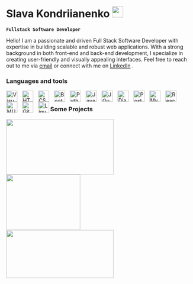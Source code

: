 # Slava Kondriianenko <img src="https://cdn-icons-png.flaticon.com/128/10061/10061906.png" width="30px">

**`Fullstack Software Developer`**

Hello! I am a passionate and driven Full Stack Software Developer with expertise in building scalable and robust web applications. With a strong background in both front-end and back-end development, I specialize in creating user-friendly and visually appealing interfaces.
Feel free to reach out to me via [email](mailto:vyacheslavkondriyanenko@gmail.com) or connect with me on [LinkedIn](https://www.linkedin.com/in/slava-kondriianenko/) .

### Languages and tools

<img align="left" alt="Visual Studio Code" width="30px" src="https://cdn.jsdelivr.net/gh/devicons/devicon/icons/vscode/vscode-original.svg" style="padding-right:10px;" />
<img align="left" alt="HTML5" width="30px" src="https://cdn.jsdelivr.net/gh/devicons/devicon/icons/html5/html5-original.svg" style="padding-right:10px;" />
<img align="left" alt="CSS3" width="30px" src="https://cdn.jsdelivr.net/gh/devicons/devicon/icons/css3/css3-original.svg" style="padding-right:10px;" />
<img align="left" alt="Bootstrap" width="30px" src="https://cdn.jsdelivr.net/gh/devicons/devicon/icons/bootstrap/bootstrap-original.svg" style="padding-right:10px;" />
<img align="left" alt="Python" width="30px" src="https://cdn.jsdelivr.net/gh/devicons/devicon/icons/python/python-original.svg" style="padding-right:10px;" />
<img align="left" alt="JavaScript" width="30px" src="https://cdn.jsdelivr.net/gh/devicons/devicon/icons/javascript/javascript-original.svg" style="padding-right:10px;" />
<img align="left" alt="JQuery" width="30px" src="https://cdn.jsdelivr.net/gh/devicons/devicon/icons/jquery/jquery-plain-wordmark.svg" style="padding-right:10px;" />
<img align="left" alt="Django" width="30px" src="https://cdn.jsdelivr.net/gh/devicons/devicon/icons/django/django-plain.svg" style="padding-right:10px;" />
<img align="left" alt="Postgre" width="30px" src="https://cdn.jsdelivr.net/gh/devicons/devicon/icons/postgresql/postgresql-original-wordmark.svg" style="padding-right:10px;" />
<img align="left" alt="Mysql" width="30px" src="https://cdn.jsdelivr.net/gh/devicons/devicon/icons/mysql/mysql-original-wordmark.svg" style="padding-right:10px;" />
<img align="left" alt="React" width="30px" src="https://cdn.jsdelivr.net/gh/devicons/devicon/icons/react/react-original.svg" style="padding-right:10px;"/>
<img align="left" alt="MUI" width="30px" src="https://cdn.jsdelivr.net/gh/devicons/devicon/icons/materialui/materialui-original.svg" style="padding-right:10px;"/>
<img align="left" alt="Git" width="30px" src="https://cdn.jsdelivr.net/gh/devicons/devicon/icons/git/git-original.svg" style="padding-right:10px;"/>
<img align="left" alt="Linux" width="30px" src="https://cdn.jsdelivr.net/gh/devicons/devicon/icons/linux/linux-original.svg" />

<br>

### Some Projects

[<img src="https://res.cloudinary.com/slava-cloud/image/upload/v1691496920/am-i-responsive-removebg-preview_xwquxl.png" width="290px" height="150px" style="padding-right:30px;">](https://the-vinyl-vault-89058fa1689b.herokuapp.com/)
[<img src="https://res.cloudinary.com/slava-cloud/image/upload/v1691496921/am-i-responsive-4project-removebg-preview_wg3fnl.png" width="200px" height="150px" style="padding-right:30px;">](https://ci-pp4.herokuapp.com/)
[<img src="https://res.cloudinary.com/slava-cloud/image/upload/v1691497484/am-i-responsive__1_-removebg-preview_anxy07.png" width="290px" height="130px" >](https://viacheslav1510.github.io/Portfolio_Project_1-Explore_Ukraine/)
